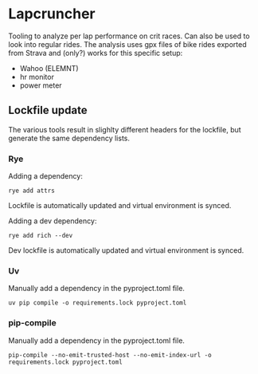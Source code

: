 # Lapcruncher

Tooling to analyze per lap performance on crit races. Can also be used to look into regular rides.
The analysis uses gpx files of bike rides exported from Strava and (only?) works for this specific setup:
- Wahoo (ELEMNT)
- hr monitor
- power meter

## Lockfile update

The various tools result in slighlty different headers for the lockfile, but generate the same dependency lists.

### Rye

Adding a dependency:

```
rye add attrs
```

Lockfile is automatically updated and virtual environment is synced.

Adding a dev dependency:

```
rye add rich --dev
```

Dev lockfile is automatically updated and virtual environment is synced.

### Uv

Manually add a dependency in the pyproject.toml file.

```
uv pip compile -o requirements.lock pyproject.toml
```

### pip-compile

Manually add a dependency in the pyproject.toml file.

```
pip-compile --no-emit-trusted-host --no-emit-index-url -o requirements.lock pyproject.toml
```
